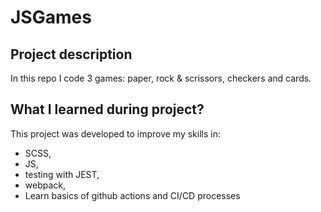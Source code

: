# JSGames

## Project description

In this repo I code 3 games: paper, rock & scrissors, checkers and cards.

## What I learned during project?

This project was developed to improve my skills in:
* SCSS,
* JS,
* testing with JEST,
* webpack,
* Learn basics of github actions and CI/CD processes
